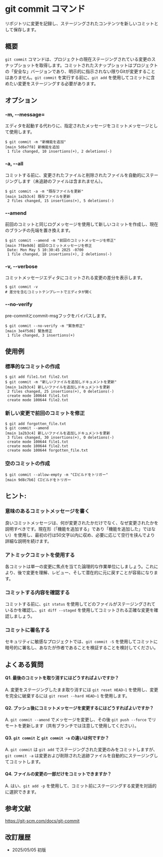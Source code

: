 # git commit コマンド

リポジトリに変更を記録し、ステージングされたコンテンツを新しいコミットとして保存します。

## 概要

`git commit` コマンドは、プロジェクトの現在ステージングされている変更のスナップショットを取得します。コミットされたスナップショットはプロジェクトの「安全な」バージョンであり、明示的に指示されない限りGitが変更することはありません。`git commit` を実行する前に、`git add` を使用してコミットに含めたい変更をステージングする必要があります。

## オプション

### **-m, --message=<msg>**

エディタを起動する代わりに、指定されたメッセージをコミットメッセージとして使用します。

```console
$ git commit -m "新機能を追加"
[main 5d6e7f8] 新機能を追加
 1 file changed, 10 insertions(+), 2 deletions(-)
```

### **-a, --all**

コミットする前に、変更されたファイルと削除されたファイルを自動的にステージングします（未追跡のファイルは含まれません）。

```console
$ git commit -a -m "既存ファイルを更新"
[main 1a2b3c4] 既存ファイルを更新
 2 files changed, 15 insertions(+), 5 deletions(-)
```

### **--amend**

前回のコミットと同じログメッセージを使用して新しいコミットを作成し、現在のブランチの先端を置き換えます。

```console
$ git commit --amend -m "前回のコミットメッセージを修正"
[main 7f8e9d6] 前回のコミットメッセージを修正
 Date: Mon May 5 10:30:45 2025 -0700
 1 file changed, 10 insertions(+), 2 deletions(-)
```

### **-v, --verbose**

コミットメッセージエディタにコミットされる変更の差分を表示します。

```console
$ git commit -v
# 差分を含むコミットテンプレートでエディタが開く
```

### **--no-verify**

pre-commitとcommit-msgフックをバイパスします。

```console
$ git commit --no-verify -m "緊急修正"
[main 3e4f5d6] 緊急修正
 1 file changed, 3 insertions(+)
```

## 使用例

### 標準的なコミットの作成

```console
$ git add file1.txt file2.txt
$ git commit -m "新しいファイルを追加しドキュメントを更新"
[main 1a2b3c4] 新しいファイルを追加しドキュメントを更新
 2 files changed, 25 insertions(+), 0 deletions(-)
 create mode 100644 file1.txt
 create mode 100644 file2.txt
```

### 新しい変更で前回のコミットを修正

```console
$ git add forgotten_file.txt
$ git commit --amend
[main 1a2b3c4] 新しいファイルを追加しドキュメントを更新
 3 files changed, 30 insertions(+), 0 deletions(-)
 create mode 100644 file1.txt
 create mode 100644 file2.txt
 create mode 100644 forgotten_file.txt
```

### 空のコミットの作成

```console
$ git commit --allow-empty -m "CIビルドをトリガー"
[main 9d8c7b6] CIビルドをトリガー
```

## ヒント:

### 意味のあるコミットメッセージを書く

良いコミットメッセージは、何が変更されたかだけでなく、なぜ変更されたかを説明すべきです。現在形（「機能を追加する」であり「機能を追加した」ではない）を使用し、最初の行は50文字以内に収め、必要に応じて空行を挟んでより詳細な説明を続けます。

### アトミックコミットを使用する

各コミットは単一の変更に焦点を当てた論理的な作業単位にしましょう。これにより、後で変更を理解、レビュー、そして潜在的に元に戻すことが容易になります。

### コミットする内容を確認する

コミットする前に、`git status` を使用してどのファイルがステージングされているかを確認し、`git diff --staged` を使用してコミットされる正確な変更を確認しましょう。

### コミットに署名する

セキュリティに敏感なプロジェクトでは、`git commit -S` を使用してコミットに暗号的に署名し、あなたが作者であることを検証することを検討してください。

## よくある質問

#### Q1. 最後のコミットを取り消すにはどうすればよいですか？
A. 変更をステージングしたまま取り消すには `git reset HEAD~1` を使用し、変更を完全に破棄するには `git reset --hard HEAD~1` を使用します。

#### Q2. プッシュ後にコミットメッセージを変更するにはどうすればよいですか？
A. `git commit --amend` でメッセージを変更し、その後 `git push --force` でリモートを更新します（共有ブランチでは注意して使用してください）。

#### Q3. `git commit` と `git commit -a` の違いは何ですか？
A. `git commit` は `git add` でステージングされた変更のみをコミットしますが、`git commit -a` は変更および削除された追跡ファイルを自動的にステージングしてコミットします。

#### Q4. ファイルの変更の一部だけをコミットできますか？
A. はい、`git add -p` を使用して、コミット前にステージングする変更を対話的に選択できます。

## 参考文献

https://git-scm.com/docs/git-commit

## 改訂履歴

- 2025/05/05 初版